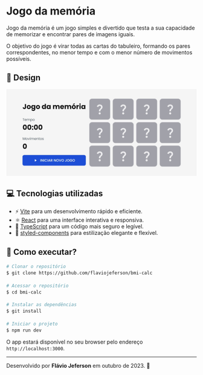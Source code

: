 # Jogo da memória

Jogo da memória é um jogo simples e divertido que testa a sua capacidade de memorizar e encontrar pares de imagens iguais.

O objetivo do jogo é virar todas as cartas do tabuleiro, formando os pares correspondentes, no menor tempo e com o menor número de movimentos possíveis.

## 🎨 Design

![Captura de Tela](./.github/screenshot.jpeg)

## 💻 Tecnologias utilizadas

- ⚡ [Vite](https://vitejs.dev/) para um desenvolvimento rápido e eficiente.
- ⚛️ [React](https://reactjs.org/) para uma interface interativa e responsiva.
- 💼 [TypeScript](https://www.typescriptlang.org/) para um código mais seguro e legível.
- 🎨 [styled-components](https://styled-components.com/) para estilização elegante e flexível.

## 🚀 Como executar?

```bash
# Clonar o repositório
$ git clone https://github.com/flaviojeferson/bmi-calc

# Acessar o repositório
$ cd bmi-calc

# Instalar as dependências
$ git install

# Iniciar o projeto
$ npm run dev
```

O app estará disponível no seu browser pelo endereço `http://localhost:3000`.

---

Desenvolvido por **Flávio Jeferson** em outubro de 2023. 💪
